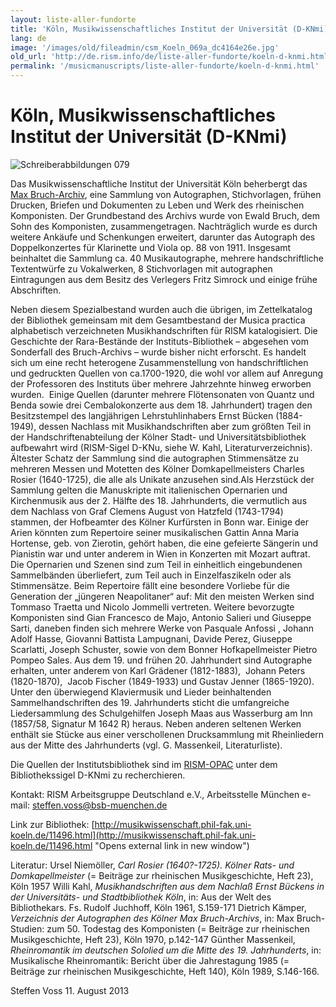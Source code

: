 ```yaml
---
layout: liste-aller-fundorte
title: 'Köln, Musikwissenschaftliches Institut der Universität (D-KNmi)'
lang: de
image: '/images/old/fileadmin/csm_Koeln_069a_dc4164e26e.jpg'
old_url: 'http://de.rism.info/de/liste-aller-fundorte/koeln-d-knmi.html'
permalink: '/musicmanuscripts/liste-aller-fundorte/koeln-d-knmi.html'
---
```



# Köln, Musikwissenschaftliches Institut der Universität (D-KNmi)


 ![](/fileadmin/_processed_/csm_Schreiberabbildungen_079_be2c32193e.jpg "Schreiberabbildungen 079")

Das Musikwissenschaftliche Institut der Universität Köln beherbergt das [Max Bruch-Archiv](http://musikwissenschaft.phil-fak.uni-koeln.de/13144.html "Opens external link in new window"), eine Sammlung von Autographen, Stichvorlagen, frühen Drucken, Briefen und Dokumenten zu Leben und Werk des rheinischen Komponisten. Der Grundbestand des Archivs wurde von Ewald Bruch, dem Sohn des Komponisten, zusammengetragen. Nachträglich wurde es durch weitere Ankäufe und Schenkungen erweitert, darunter das Autograph des Doppelkonzertes für Klarinette und Viola op. 88 von 1911. Insgesamt beinhaltet die Sammlung ca. 40 Musikautographe, mehrere handschriftliche Textentwürfe zu Vokalwerken, 8 Stichvorlagen mit autographen Eintragungen aus dem Besitz des Verlegers Fritz Simrock und einige frühe Abschriften.&nbsp;

Neben diesem Spezialbestand wurden auch die übrigen, im Zettelkatalog der Bibliothek&nbsp;gemeinsam mit dem Gesamtbestand der Musica practica alphabetisch verzeichneten Musikhandschriften für RISM katalogisiert. Die Geschichte der Rara-Bestände der Instituts-Bibliothek – abgesehen vom Sonderfall des Bruch-Archivs – wurde bisher nicht erforscht. Es handelt sich um eine recht heterogene Zusammenstellung von handschriftlichen und gedruckten Quellen von ca.1700-1920, die wohl vor allem auf Anregung der Professoren des Instituts über mehrere Jahrzehnte hinweg erworben wurden.&nbsp; Einige Quellen (darunter mehrere Flötensonaten von Quantz und Benda sowie drei Cembalokonzerte aus dem 18. Jahrhundert) tragen den Besitzstempel des langjährigen Lehrstuhlinhabers Ernst Bücken (1884-1949), dessen Nachlass mit Musikhandschriften aber zum größten Teil in der Handschriftenabteilung der Kölner Stadt- und Universitätsbibliothek aufbewahrt wird (RISM-Sigel D-KNu, siehe W. Kahl, Literaturverzeichnis).
Ältester Schatz der Sammlung sind die autographen Stimmensätze zu mehreren Messen und Motetten des Kölner Domkapellmeisters Charles Rosier (1640-1725), die alle als Unikate anzusehen sind.Als Herzstück der Sammlung gelten die Manuskripte mit italienischen Opernarien und Kirchenmusik aus der 2. Hälfte des 18. Jahrhunderts, die vermutlich aus dem Nachlass von Graf Clemens August von Hatzfeld (1743-1794) stammen, der Hofbeamter des Kölner Kurfürsten in Bonn war. Einige der Arien könnten zum Repertoire seiner musikalischen Gattin Anna Maria Hortense, geb. von Zierotin, gehört haben, die eine gefeierte Sängerin und Pianistin war und unter anderem in Wien in Konzerten mit Mozart auftrat. Die Opernarien und Szenen sind zum Teil in einheitlich eingebundenen Sammelbänden überliefert, zum Teil auch in Einzelfaszikeln oder als Stimmensätze. Beim Repertoire fällt eine besondere Vorliebe für die Generation der „jüngeren Neapolitaner“ auf: Mit den meisten Werken sind Tommaso Traetta und Nicolo Jommelli vertreten. Weitere bevorzugte Komponisten sind Gian Francesco&nbsp;de Majo, Antonio Salieri und Giuseppe Sarti, daneben finden sich mehrere Werke von Pasquale Anfossi , Johann Adolf Hasse, Giovanni Battista Lampugnani, Davide Perez, Giuseppe Scarlatti, Joseph Schuster, sowie von dem Bonner Hofkapellmeister Pietro Pompeo Sales.
Aus dem 19. und frühen 20. Jahrhundert sind Autographe erhalten, unter anderem von Karl Grädener (1812-1883), &nbsp;Johann Peters (1820-1870), &nbsp;Jacob Fischer (1849-1933) und Gustav Jenner (1865-1920).
Unter den überwiegend Klaviermusik und Lieder beinhaltenden Sammelhandschriften des 19. Jahrhunderts sticht die umfangreiche Liedersammlung des Schulgehilfen Joseph Maas aus Wasserburg am Inn (1857/58, Signatur M 1642 R) heraus. Neben anderen seltenen Werken enthält sie Stücke aus einer verschollenen Drucksammlung mit Rheinliedern aus der Mitte des Jahrhunderts (vgl. G. Massenkeil, Literaturliste).

Die Quellen der Institutsbibliothek sind im [RISM-OPAC](http://opac.rism.info/ "Opens external link in new window") unter dem Bibliothekssigel D-KNmi zu recherchieren.

Kontakt:
RISM Arbeitsgruppe Deutschland e.V., Arbeitsstelle München
e-mail: [steffen.voss@bsb-muenchen.de](mailto:steffen.voss@bsb-muenchen.de "Opens window for sending email")

Link zur Bibliothek:
[http://musikwissenschaft.phil-fak.uni-koeln.de/11496.html](http://musikwissenschaft.phil-fak.uni-koeln.de/11496.html "Opens external link in new window")

Literatur:
Ursel Niemöller, _Carl Rosier (1640?-1725). Kölner Rats- und Domkapellmeister_ (= Beiträge zur rheinischen Musikgeschichte, Heft 23), Köln 1957
Willi Kahl, _Musikhandschriften aus dem Nachlaß Ernst Bückens in der Universitäts- und Stadtbibliothek Köln_, in: Aus der Welt des Bibliothekars. Fs. Rudolf Juchhoff, Köln 1961, S.159-171
Dietrich Kämper, _Verzeichnis der Autographen des Kölner Max Bruch-Archivs_, in: Max Bruch-Studien: zum 50. Todestag des Komponisten (= Beiträge zur rheinischen Musikgeschichte, Heft 23), Köln 1970, p.142-147
Günther Massenkeil, _Rheinromantik im deutschen Sololied um die Mitte des 19. Jahrhunderts_, in: Musikalische Rheinromantik: Bericht über die Jahrestagung 1985 (= Beiträge zur rheinischen Musikgeschichte, Heft 140), Köln 1989, S.146-166.

Steffen Voss
11. August 2013


